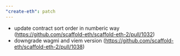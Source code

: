 ```yaml
---
"create-eth": patch
---
```


- update contract sort order in numberic way (https://github.com/scaffold-eth/scaffold-eth-2/pull/1032)
- downgrade wagmi and viem version (https://github.com/scaffold-eth/scaffold-eth-2/pull/1038)
